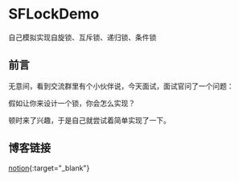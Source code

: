 # SFLockDemo
自己模拟实现自旋锁、互斥锁、递归锁、条件锁

## 前言
无意间，看到交流群里有个小伙伴说，今天面试，面试官问了一个问题：

假如让你来设计一个锁，你会怎么实现？

顿时来了兴趣，于是自己就尝试着简单实现了一下。

## 博客链接
[notion](https://www.notion.so/6ab44132fdb448a285e6b898d8e8cd5f){:target="_blank"}
